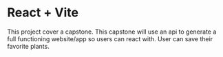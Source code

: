 # React + Vite

This project cover a capstone. This capstone will use an api to generate a full functioning website/app so users can react with. User can save their favorite plants.

